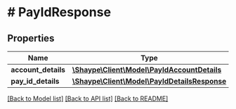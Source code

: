 # # PayIdResponse

## Properties

Name | Type | Description | Notes
------------ | ------------- | ------------- | -------------
**account_details** | [**\Shaype\Client\Model\PayIdAccountDetails**](PayIdAccountDetails.md) |  | [optional]
**pay_id_details** | [**\Shaype\Client\Model\PayIdDetailsResponse**](PayIdDetailsResponse.md) |  | [optional]

[[Back to Model list]](../../README.md#models) [[Back to API list]](../../README.md#endpoints) [[Back to README]](../../README.md)
